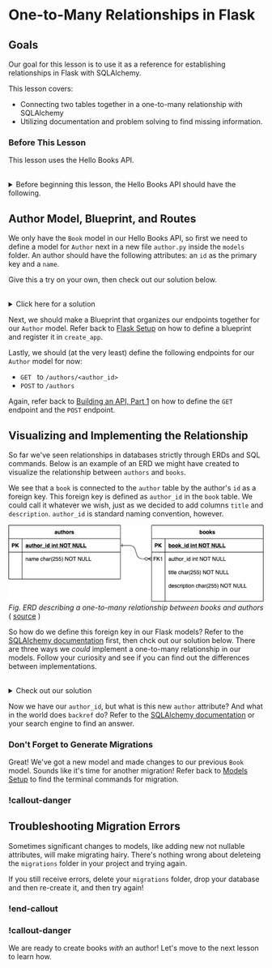 # One-to-Many Relationships in Flask

## Goals

Our goal for this lesson is to use it as a reference for establishing relationships in Flask with SQLAlchemy.

This lesson covers:

- Connecting two tables together in a one-to-many relationship with SQLAlchemy
- Utilizing documentation and problem solving to find missing information.

### Before This Lesson

This lesson uses the Hello Books API.

<br />

<details style="max-width: 700px; margin: auto;">
    <summary>
        Before beginning this lesson, the Hello Books API should have the following.
    </summary>

- A `hello_books_development` database
- A `book` table defined
- A `Book` model defined
- Endpoints defined for these RESTful routes:
- `GET` to `/books`
- `POST` to `/books`
- `GET` to `/books/<book_id>`
- `PUT` to `/books/<book_id>`
- `DELETE` to `/books/<book_id>`

The `Book` model and table should have the following columns:

- `id`
- `title`
- `description`

</details>


## Author Model, Blueprint, and Routes

We only have the `Book` model in our Hello Books API, so first we need to define a model for `Author` next in a new file `author.py` inside the `models` folder. An author should have the following attributes: an `id` as the primary key and a `name`.

Give this a try on your own, then check out our solution below.

<br />

<details>
  <summary>Click here for a solution</summary>

  ``` python
  from app import db

  class Author:
    id = db.Column(db.Integer, primary_key=True, autoincrement=True)
    name = db.Column(db.String)
  ```
</details>


Next, we should make a Blueprint that organizes our endpoints together for our `Author` model. Refer back to [Flask Setup](../requests-and-responses-in-flask/flask-hello-books.md) on how to define a blueprint and register it in `create_app`.

Lastly, we should (at the very least) define the following endpoints for our `Author` model for now:
- `GET ` to `/authors/<author_id>`
- `POST` to `/authors`

Again, refer back to [Building an API, Part 1](../building-an-api/read.md) on how to define the `GET` endpoint and the `POST` endpoint.


## Visualizing and Implementing the Relationship

So far we've seen relationships in databases strictly through ERDs and SQL commands. Below is an example of an ERD we might have created to visualize the relationship between `authors` and `books`.

We see that a `book` is connected to the `author` table by the author's `id` as a foreign key. This foreign key is defined as `author_id` in the `book` table. We could call it whatever we wish, just as we decided to add columns `title` and `description`. `author_id` is standard naming convention, however.

![An entity relational diagram describing a one-to-many relationship between books and authors in a SQL database](../assets/one-to-many-relationships-in-flask_erd.png)
*Fig. ERD describing a one-to-many relationship between books and authors*
( [source](https://draw.io) )

So how do we define this foreign key in our Flask models? Refer to the [SQLAlchemy documentation](https://docs.sqlalchemy.org/en/14/orm/basic_relationships.html#one-to-many) first, then chck out our solution below. There are three ways we _could_ implement a one-to-many relationship in our models. Follow your curiosity and see if you can find out the differences between implementations.

<br />

<details>
  <summary>Check out our solution</summary>

  ``` python
  from app import db

  class Author:
    id = db.Column(db.Integer, primary_key=True, autoincrement=True)
    name = db.Column(db.String)
    author_id = db.Column(db.Integer, db.ForeignKey('author.id'))
    author = db.relationship("Author", backref="books")
  ```
</details>

Now we have our `author_id`, but what is this new `author` attribute? And what in the world does `backref` do? Refer to the [SQLAlchemy documentation](https://docs.sqlalchemy.org/en/14/orm/basic_relationships.html#one-to-many) or your search engine to find an answer.


### Don't Forget to Generate Migrations

Great! We've got a new model and made changes to our previous `Book` model. Sounds like it's time for another migration! Refer back to [Models Setup](../building-an-api/models-setup.md) to find the terminal commands for migration.


### !callout-danger

## Troubleshooting Migration Errors

Sometimes significant changes to models, like adding new not nullable attributes, will make migrating hairy. There's nothing wrong about deleteing the `migrations` folder in your project and trying again.

If you still receive errors, delete your  `migrations` folder, drop your database and then re-create it, and then try again!

### !end-callout

### !callout-danger


We are ready to create books _with_ an author! Let's move to the next lesson to learn how.